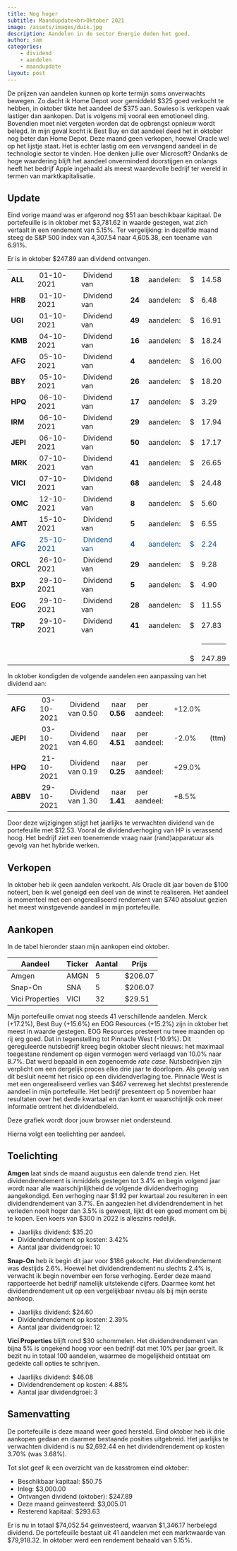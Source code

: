 ```yaml
---
title: Nog hoger
subtitle: Maandupdate<br>Oktober 2021
image: /assets/images/duik.jpg
description: Aandelen in de sector Energie deden het goed.
author: sam
categories:
    - dividend
    - aandelen
    - maandupdate
layout: post
---
```


De prijzen van aandelen kunnen op korte termijn soms onverwachts bewegen. Zo dacht ik Home Depot voor gemiddeld $325 goed verkocht te hebben, in oktober tikte het aandeel de $375 aan. Sowieso is verkopen vaak lastiger dan aankopen. Dat is volgens mij vooral een emotioneel ding. Bovendien moet niet vergeten worden dat de opbrengst opnieuw wordt belegd. In mijn geval kocht ik Best Buy en dat aandeel deed het in oktober nog beter dan Home Depot. Deze maand geen verkopen, hoewel Oracle wel op het lijstje staat. Het is echter lastig om een vervangend aandeel in de technologie sector te vinden. Hoe denken jullie over Microsoft? Ondanks de hoge waardering blijft het aandeel onverminderd doorstijgen en onlangs heeft het bedrijf Apple ingehaald als meest waardevolle bedrijf ter wereld in termen van marktkapitalisatie.

## Update

Eind vorige maand was er afgerond nog $51 aan beschikbaar kapitaal. De portefeuille is in oktober met $3,781.62 in waarde gestegen, wat zich vertaalt in een rendement van 5.15%. Ter vergelijking: in dezelfde maand steeg de S&P 500 index van 4,307.54 naar 4,605.38, een toename van 6.91%.

Er is in oktober $247.89 aan dividend ontvangen.

<div class="blog-list">
  <table>
    <tbody>
      <tr><td><b>ALL</b></td><td>&nbsp;01-10-2021</td><td>&nbsp;Dividend van</td><td>&nbsp;<b>18</b></td><td>&nbsp;aandelen:</td><td>&nbsp;$</td><td>14.58</td></tr>
      <tr><td><b>HRB</b></td><td>&nbsp;01-10-2021</td><td>&nbsp;Dividend van</td><td>&nbsp;<b>24</b></td><td>&nbsp;aandelen:</td><td>&nbsp;$</td><td>6.48</td></tr>
      <tr><td><b>UGI</b></td><td>&nbsp;01-10-2021</td><td>&nbsp;Dividend van</td><td>&nbsp;<b>49</b></td><td>&nbsp;aandelen:</td><td>&nbsp;$</td><td>16.91</td></tr>
      <tr><td><b>KMB</b></td><td>&nbsp;04-10-2021</td><td>&nbsp;Dividend van</td><td>&nbsp;<b>16</b></td><td>&nbsp;aandelen:</td><td>&nbsp;$</td><td>18.24</td></tr>
      <tr><td><b>AFG</b></td><td>&nbsp;05-10-2021</td><td>&nbsp;Dividend van</td><td>&nbsp;<b>4</b></td><td>&nbsp;aandelen:</td><td>&nbsp;$</td><td>16.00</td></tr>
      <tr><td><b>BBY</b></td><td>&nbsp;05-10-2021</td><td>&nbsp;Dividend van</td><td>&nbsp;<b>26</b></td><td>&nbsp;aandelen:</td><td>&nbsp;$</td><td>18.20</td></tr>
      <tr><td><b>HPQ</b></td><td>&nbsp;06-10-2021</td><td>&nbsp;Dividend van</td><td>&nbsp;<b>17</b></td><td>&nbsp;aandelen:</td><td>&nbsp;$</td><td>3.29</td></tr>
      <tr><td><b>IRM</b></td><td>&nbsp;06-10-2021</td><td>&nbsp;Dividend van</td><td>&nbsp;<b>29</b></td><td>&nbsp;aandelen:</td><td>&nbsp;$</td><td>17.94</td></tr>
      <tr><td><b>JEPI</b></td><td>&nbsp;06-10-2021</td><td>&nbsp;Dividend van</td><td>&nbsp;<b>50</b></td><td>&nbsp;aandelen:</td><td>&nbsp;$</td><td>17.17</td></tr>
      <tr><td><b>MRK</b></td><td>&nbsp;07-10-2021</td><td>&nbsp;Dividend van</td><td>&nbsp;<b>41</b></td><td>&nbsp;aandelen:</td><td>&nbsp;$</td><td>26.65</td></tr>
      <tr><td><b>VICI</b></td><td>&nbsp;07-10-2021</td><td>&nbsp;Dividend van</td><td>&nbsp;<b>68</b></td><td>&nbsp;aandelen:</td><td>&nbsp;$</td><td>24.48</td></tr>
      <tr><td><b>OMC</b></td><td>&nbsp;12-10-2021</td><td>&nbsp;Dividend van</td><td>&nbsp;<b>8</b></td><td>&nbsp;aandelen:</td><td>&nbsp;$</td><td>5.60</td></tr>
      <tr><td><b>AMT</b></td><td>&nbsp;15-10-2021</td><td>&nbsp;Dividend van</td><td>&nbsp;<b>5</b></td><td>&nbsp;aandelen:</td><td>&nbsp;$</td><td>6.55</td></tr>
      <tr style="color: #0b5394;"><td><b>AFG</b></td><td>&nbsp;25-10-2021</td><td>&nbsp;Dividend van</td><td>&nbsp;<b>4</b></td><td>&nbsp;aandelen:</td><td>&nbsp;$</td><td>2.24</td></tr>
      <tr><td><b>ORCL</b></td><td>&nbsp;26-10-2021</td><td>&nbsp;Dividend van</td><td>&nbsp;<b>29</b></td><td>&nbsp;aandelen:</td><td>&nbsp;$</td><td>9.28</td></tr>
      <tr><td><b>BXP</b></td><td>&nbsp;29-10-2021</td><td>&nbsp;Dividend van</td><td>&nbsp;<b>5</b></td><td>&nbsp;aandelen:</td><td>&nbsp;$</td><td>4.90</td></tr>
      <tr><td><b>EOG</b></td><td>&nbsp;29-10-2021</td><td>&nbsp;Dividend van</td><td>&nbsp;<b>28</b></td><td>&nbsp;aandelen:</td><td>&nbsp;$</td><td>11.55</td></tr>
      <tr><td><b>TRP</b></td><td>&nbsp;29-10-2021</td><td>&nbsp;Dividend van</td><td>&nbsp;<b>41</b></td><td>&nbsp;aandelen:</td><td>&nbsp;$</td><td>27.83</td></tr>
	  <tr><td></td><td></td><td></td><td></td><td></td><td></td><td><hr style="background-color:black"></td></tr>
	  <tr><td></td><td></td><td></td><td></td><td></td><td>&nbsp;$</td><td>247.89</td></tr>
    </tbody>
  </table>
</div>

In oktober kondigden de volgende aandelen een aanpassing van het dividend aan:

<div class="blog-list">
  <table>
    <tbody>
	  <tr><td><b>AFG&nbsp;</b></td><td>&nbsp;03-10-2021</td><td>&nbsp;Dividend van 0.50</td><td>&nbsp;naar <b>0.56</b></td><td>&nbsp;per aandeel:</td><td>&nbsp;+12.0%</td><td></td></tr>
	  <tr><td><b>JEPI&nbsp;</b></td><td>&nbsp;03-10-2021</td><td>&nbsp;Dividend van 4.60</td><td>&nbsp;naar <b>4.51</b></td><td>&nbsp;per aandeel:</td><td>&nbsp;-2.0%</td><td>&nbsp;(ttm)</td></tr>
      <tr><td><b>HPQ&nbsp;</b></td><td>&nbsp;21-10-2021</td><td>&nbsp;Dividend van 0.19</td><td>&nbsp;naar <b>0.25</b></td><td>&nbsp;per aandeel:</td><td>&nbsp;+29.0%</td><td></td></tr>
	  <tr><td><b>ABBV&nbsp;</b></td><td>&nbsp;29-10-2021</td><td>&nbsp;Dividend van 1.30</td><td>&nbsp;naar <b>1.41</b></td><td>&nbsp;per aandeel:</td><td>&nbsp;+8.5%</td><td></td></tr>
    </tbody>
  </table>
</div>

Door deze wijzigingen stijgt het jaarlijks te verwachten dividend van de portefeuille met $12.53. Vooral de dividendverhoging van HP is verassend hoog. Het bedrijf ziet een toenemende vraag naar (rand)apparatuur als gevolg van het hybride werken.

## Verkopen

In oktober heb ik geen aandelen verkocht. Als Oracle dit jaar boven de $100 noteert, ben ik wel geneigd een deel van de winst te realiseren. Het aandeel is momenteel met een ongerealiseerd rendement van $740 absoluut gezien het meest winstgevende aandeel in mijn portefeuille.

## Aankopen

In de tabel hieronder staan mijn aankopen eind oktober.

| Aandeel            | Ticker | Aantal | Prijs   |
|--------------------| -------| -------| --------|
| Amgen              | AMGN   | 5      | $206.07 |
| Snap-On            | SNA    | 5      | $206.07 |
| Vici Properties    | VICI   | 32     | $29.51  |

Mijn portefeuille omvat nog steeds 41 verschillende aandelen. Merck (+17.2%), Best Buy (+15.6%) en EOG Resources (+15.2%) zijn in oktober het meest in waarde gestegen. EOG Resources presteert nu twee maanden op rij erg goed. Dat in tegenstelling tot Pinnacle West (-10.9%). Dit gereguleerde nutsbedrijf kreeg begin oktober slecht nieuws: het maximaal toegestane rendement op eigen vermogen werd verlaagd van 10.0% naar 8.7%. Dat werd bepaald in een zogenoemde *rate case*. Nutsbedrijven zijn verplicht om een dergelijk proces elke drie jaar te doorlopen. Als gevolg van dit besluit neemt het risico op een dividendverlaging toe. Pinnacle West is met een ongerealiseerd verlies van $467 verreweg het slechtst presterende aandeel in mijn portefeuille. Het bedrijf presenteert op 5 november haar resultaten over het derde kwartaal en dan komt er waarschijnlijk ook meer informatie omtrent het dividendbeleid.

<div class="chart-wrapper">
    <canvas id="weights" width="400" height="200" align="left">Deze grafiek wordt door jouw browser niet ondersteund.</canvas>
</div>
<script src="{{site.baseurl}}/assets/js/charts/2021-11-01-script.js"></script>

Hierna volgt een toelichting per aandeel.

## Toelichting

**Amgen** laat sinds de maand augustus een dalende trend zien. Het dividendrendement is inmiddels gestegen tot 3.4% en begin volgend jaar wordt naar alle waarschijnlijkheid de volgende dividendverhoging aangekondigd. Een verhoging naar $1.92 per kwartaal zou resulteren in een dividendrendement van 3.7%. En aangezien het dividendrendement in het verleden nooit hoger dan 3.5% is geweest, lijkt dit een goed moment om bij te kopen. Een koers van $300 in 2022 is alleszins redelijk.

<ul class="blog-list">
  <li>Jaarlijks dividend: $35.20</li>
  <li>Dividendrendement op kosten: 3.42%</li>
  <li>Aantal jaar dividendgroei: 10</li>
</ul>

**Snap-On** heb ik begin dit jaar voor $186 gekocht. Het dividendrendement was destijds 2.6%. Hoewel het dividendrendement nu slechts 2.4% is, verwacht ik begin november een forse verhoging. Eerder deze maand rapporteerde het bedrijf namelijk uitstekende cijfers. Daarmee komt het dividendrendement uit op een vergelijkbaar niveau als bij mijn eerste aankoop.

<ul class="blog-list">
  <li>Jaarlijks dividend: $24.60</li>
  <li>Dividendrendement op kosten: 2.39%</li>
  <li>Aantal jaar dividendgroei: 12</li>
</ul>

**Vici Properties** blijft rond $30 schommelen. Het dividendrendement van bijna 5% is ongekend hoog voor een bedrijf dat met 10% per jaar groeit. Ik bezit nu in totaal 100 aandelen, waarmee de mogelijkheid ontstaat om gedekte call opties te schrijven.

<ul class="blog-list">
  <li>Jaarlijks dividend: $46.08</li>
  <li>Dividendrendement op kosten: 4.88%</li>
  <li>Aantal jaar dividendgroei: 3</li>
</ul>

## Samenvatting

De portefeuille is deze maand weer goed hersteld. Eind oktober heb ik drie aankopen gedaan en daarmee bestaande posities uitgebreid. Het jaarlijks te verwachten dividend is nu $2,692.44 en het dividendrendement op kosten 3.70% (was 3.68%).

Tot slot geef ik een overzicht van de kasstromen eind oktober:

<ul class="blog-list">
  <li>Beschikbaar kapitaal: $50.75</li>
  <li>Inleg: $3,000.00</li>
  <li>Ontvangen dividend (oktober): $247.89</li>
  <li>Deze maand geïnvesteerd: $3,005.01</li>
  <li>Resterend kapitaal: $293.63</li>
</ul>

Er is nu in totaal $74,052.54 geïnvesteerd, waarvan $1,346.17 herbelegd dividend. De portefeuille bestaat uit 41 aandelen met een marktwaarde van $79,918.32. In oktober werd een rendement behaald van 5.15%.